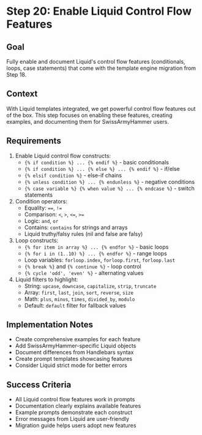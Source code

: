 # Step 20: Enable Liquid Control Flow Features

## Goal
Fully enable and document Liquid's control flow features (conditionals, loops, case statements) that come with the template engine migration from Step 18.

## Context
With Liquid templates integrated, we get powerful control flow features out of the box. This step focuses on enabling these features, creating examples, and documenting them for SwissArmyHammer users.

## Requirements
1. Enable Liquid control flow constructs:
   - `{% if condition %} ... {% endif %}` - basic conditionals
   - `{% if condition %} ... {% else %} ... {% endif %}` - if/else
   - `{% elsif condition %}` - else-if chains
   - `{% unless condition %} ... {% endunless %}` - negative conditions
   - `{% case variable %} {% when value %} ... {% endcase %}` - switch statements
2. Condition operators:
   - Equality: `==`, `!=`
   - Comparison: `<`, `>`, `<=`, `>=`
   - Logic: `and`, `or`
   - Contains: `contains` for strings and arrays
   - Liquid truthy/falsy rules (nil and false are falsy)
3. Loop constructs:
   - `{% for item in array %} ... {% endfor %}` - basic loops
   - `{% for i in (1..10) %} ... {% endfor %}` - range loops
   - Loop variables: `forloop.index`, `forloop.first`, `forloop.last`
   - `{% break %}` and `{% continue %}` - loop control
   - `{% cycle 'odd', 'even' %}` - alternating values
4. Liquid filters to highlight:
   - String: `upcase`, `downcase`, `capitalize`, `strip`, `truncate`
   - Array: `first`, `last`, `join`, `sort`, `reverse`, `size`
   - Math: `plus`, `minus`, `times`, `divided_by`, `modulo`
   - Default: `default` filter for fallback values

## Implementation Notes
- Create comprehensive examples for each feature
- Add SwissArmyHammer-specific Liquid objects
- Document differences from Handlebars syntax
- Create prompt templates showcasing features
- Consider Liquid strict mode for better errors

## Success Criteria
- All Liquid control flow features work in prompts
- Documentation clearly explains available features
- Example prompts demonstrate each construct
- Error messages from Liquid are user-friendly
- Migration guide helps users adopt new features